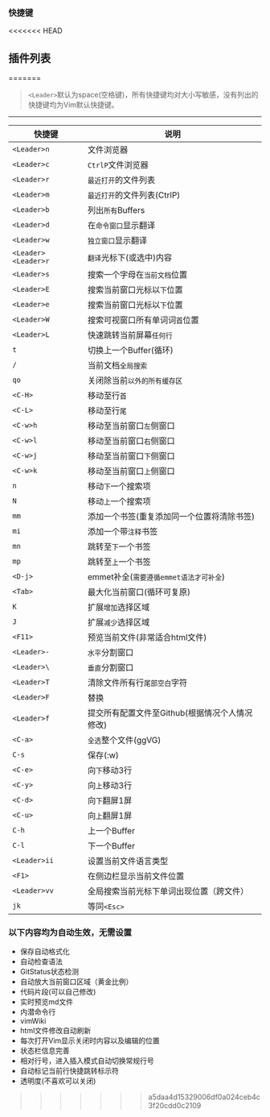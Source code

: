 ### 快捷键

<<<<<<< HEAD
## 插件列表



=======
> `<Leader>`默认为space(空格键)，所有快捷键均对大小写敏感，没有列出的快捷键均为Vim默认快捷键。

----

快捷键 | 说明 
----|------
`<Leader>n` | 文件浏览器
`<Leader>c` | `CtrlP`文件浏览器
`<Leader>r` | `最近打开`的文件列表 
`<Leader>m` | `最近打开`的文件列表(CtrlP)
`<Leader>b` | 列出`所有`Buffers
`<Leader>d` | 在`命令窗口`显示翻译
`<Leader>w` | `独立窗口`显示翻译 
`<Leader><Leader>r` | `翻译`光标下(或选中)内容
`<Leader>s` | 搜索一个字母在`当前文档`位置
`<Leader>E` | 搜索当前窗口光标以`下`位置 
`<Leader>e` | 搜索当前窗口光标以`下`位置 
`<Leader>W` | 搜索可视窗口所有单词词`首`位置
`<Leader>L` | 快速跳转当前屏幕`任何行` 
`t` | 切换上一个Buffer(循环)
`/` | 当前文档`全局搜索`
`qo` | 关闭除当前`以外的所有缓存区`
`<C-H>` | 移动至行`首`
`<C-L>` | 移动至行`尾`
`<C-w>h` | 移动至当前窗口`左`侧窗口
`<C-w>l` | 移动至当前窗口`右`侧窗口
`<C-w>j` | 移动至当前窗口`下`侧窗口
`<C-w>k` | 移动至当前窗口`上`侧窗口
`n` | 移动`下`一个搜索项 
`N` | 移动`上`一个搜索项 
`mm`| 添加一个书签(重复添加同一个位置将清除书签)
`mi`| 添加一个带`注释`书签
`mn`| 跳转至`下`一个书签 
`mp`| 跳转至`上`一个书签 
`<D-j>` | emmet补全(`需要遵循emmet语法才可补全`)
`<Tab>` | 最大化当前窗口(循环可复原)
`K` | 扩展`增加`选择区域
`J` | 扩展`减少`选择区域 
`<F11>` | 预览当前文件(非常适合html文件)
`<Leader>-` | `水平`分割窗口
`<Leader>\` | `垂直`分割窗口
`<Leader>T` | 清除文件所有行`尾部空白`字符
`<Leader>F` | 替换
`<Leader>f` | 提交所有配置文件至Github(根据情况个人情况修改)
`<C-a>` | `全选`整个文件(ggVG)
`C-s` | 保存(:w)
`<C-e>` | 向`下`移动3行
`<C-y>` | 向`上`移动3行
`<C-d>` | 向`下`翻屏1屏
`<C-u>` | 向`上`翻屏1屏
`C-h` | 上一个Buffer
`C-l` | 下一个Buffer
`<Leader>ii` | 设置当前文件语言类型
`<F1>` | 在侧边栏显示当前文件位置 
`<Leader>vv` | 全局搜索当前光标下单词出现位置（跨文件）
`jk` | 等同`<Esc>`


### 以下内容均为自动生效，无需设置

* 保存自动格式化
* 自动检查语法
* GitStatus状态检测
* 自动放大当前窗口区域（黄金比例）
* 代码片段(可以自己修改)
* 实时预览md文件
* 内潜命令行
* vimWiki 
* html文件修改自动刷新
* 每次打开Vim显示关闭时内容以及编辑的位置
* 状态栏信息完善
* 相对行号，进入插入模式自动切换常规行号
* 自动标记当前行快捷跳转标示符
* 透明度(不喜欢可以关闭)
>>>>>>> a5daa4d15329006df0a024ceb4c3f20cdd0c2109
